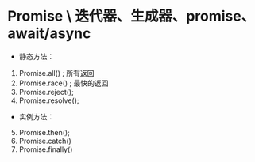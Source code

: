 # Promise \ 迭代器、生成器、promise、await/async

- 静态方法：

1. Promise.all() ; 所有返回
2. Promise.race() ; 最快的返回
3. Promise.reject();
4. Promise.resolve();

- 实例方法：

5. Promise.then();
6. Promise.catch()
7. Promise.finally()
